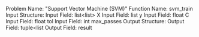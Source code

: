 Problem Name: "Support Vector Machine (SVM)"
Function Name: svm_train
Input Structure:
Input Field: list<list<float>> X
Input Field: list<int> y
Input Field: float C
Input Field: float tol
Input Field: int max_passes
Output Structure:
Output Field: tuple<list<float>
Output Field: <float> result